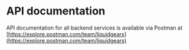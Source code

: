 # API documentation

API documentation for all backend services is available via Postman at [https://explore.postman.com/team/liquidgears](https://explore.postman.com/team/liquidgears)

